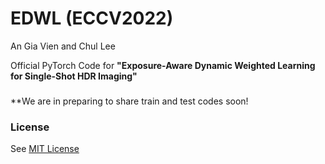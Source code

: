 # EDWL (ECCV2022)

An Gia Vien and Chul Lee

Official PyTorch Code for **"Exposure-Aware Dynamic Weighted Learning for Single-Shot HDR Imaging"**

###
**We are in preparing to share train and test codes soon!

### License
See [MIT License](https://github.com/viengiaan/EDWL/blob/main/LICENSE)
